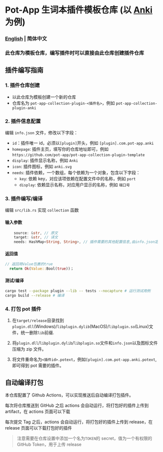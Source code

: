 # Pot-App 生词本插件模板仓库 (以 [Anki](https://apps.ankiweb.net) 为例)

### [English](./README_EN.md) | 简体中文

### 此仓库为模板仓库，编写插件时可以直接由此仓库创建插件仓库

## 插件编写指南

### 1. 插件仓库创建

- 以此仓库为模板创建一个新的仓库
- 仓库名为 `pot-app-collection-plugin-<插件名>`，例如 `pot-app-collection-plugin-anki`

### 2. 插件信息配置

编辑 `info.json` 文件，修改以下字段：

- `id`：插件唯一 id，必须以`[plugin]`开头，例如 `[plugin].com.pot-app.anki`
- `homepage`: 插件主页，填写你的仓库地址即可，例如 `https://github.com/pot-app/pot-app-collection-plugin-template`
- `display`: 插件显示名称，例如 `Anki`
- `icon`: 插件图标，例如 `anki.svg`
- `needs`: 插件依赖，一个数组，每个依赖为一个对象，包含以下字段：
  - `key`: 依赖 key，对应该项依赖在配置文件中的名称，例如 `port`
  - `display`: 依赖显示名称，对应用户显示的名称，例如 `端口号`

### 3. 插件编写/编译

编辑 `src/lib.rs` 实现 `collection` 函数

#### 输入参数

```rust
    source: &str, // 原文
    target: &str, // 译文
    needs: HashMap<String, String>, // 插件需要的其他配置信息,由info.json定义
```

#### 返回值

```rust
// 返回用Value包裹的true
  return Ok(Value::Bool(true))；
```

#### 测试/编译

```bash
cargo test --package plugin --lib -- tests --nocapture # 运行测试用例
cargo build --release # 编译
```

### 4. 打包 pot 插件

1. 在`target/release`目录找到`plugin.dll`(Windows)/`libplugin.dylib`(MacOS)/`libplugin.so`(Linux)文件，统一删除`lib`前缀.

2. 将`plugin.dll`/`libplugin.dylib`/`libplugin.so`文件和`info.json`以及图标文件压缩为 zip 文件。

3. 将文件重命名为`<插件id>.potext`，例如`[plugin].com.pot-app.anki.potext`,即可得到 pot 需要的插件。

## 自动编译打包

本仓库配置了 Github Actions，可以实现推送后自动编译打包插件。

每次将仓库推送到 GitHub 之后 actions 会自动运行，将打包好的插件上传到 artifact，在 actions 页面可以下载

每次提交 Tag 之后，actions 会自动运行，将打包好的插件上传到 release，在 release 页面可以下载打包好的插件

> 注意需要在仓库设置中添加一个名为`TOKEN`的 secret，值为一个有权限的 GitHub Token，用于上传 release
